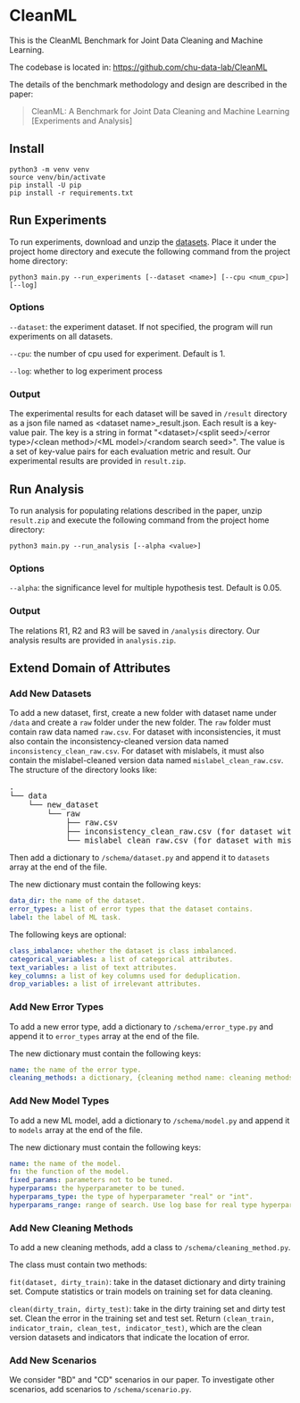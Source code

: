 # CleanML

This is the CleanML Benchmark for Joint Data Cleaning and Machine Learning. 

The codebase is located in: https://github.com/chu-data-lab/CleanML

The details of the benchmark methodology and design are described in the paper:
> CleanML: A Benchmark for Joint Data Cleaning and Machine Learning [Experiments and Analysis]

## Install

```shell
python3 -m venv venv
source venv/bin/activate
pip install -U pip
pip install -r requirements.txt
```

## Run Experiments

To run experiments, download and unzip the [datasets](https://www.dropbox.com/s/nerfrhbrseev928/CleanML-datasets-2020.zip?dl=0). Place it under the project home directory and execute the following command from the project home directory:

```shell
python3 main.py --run_experiments [--dataset <name>] [--cpu <num_cpu>] [--log]
```

### Options

`--dataset`: the experiment dataset. If not specified, the program will run experiments on all datasets.

`--cpu`: the number of cpu used for experiment. Default is 1.

`--log`: whether to log experiment process

### Output

The experimental results for each dataset will be saved in `/result` directory as a json file named as \<dataset name\>\_result.json. Each result is a key-value pair. The key is a string in format "\<dataset\>/\<split seed\>/\<error type\>/\<clean method\>/\<ML model\>/\<random search seed\>". The value is a set of key-value pairs for each evaluation metric and result. Our experimental results are provided in `result.zip`.

## Run Analysis

To run analysis for populating relations described in the paper, unzip `result.zip` and execute the following command from the project home directory:

```shell
python3 main.py --run_analysis [--alpha <value>]
```

### Options

`--alpha`: the significance level for multiple hypothesis test. Default is 0.05.

### Output

The relations R1, R2 and R3 will be saved in `/analysis` directory. Our analysis results are provided in `analysis.zip`.

## Extend Domain of Attributes

### Add New Datasets

To add a new dataset, first, create a new folder with dataset name under `/data` and create a `raw` folder under the new folder.  The `raw` folder must contain raw data named `raw.csv`. For dataset with inconsistencies, it must also contain the inconsistency-cleaned version data named `inconsistency_clean_raw.csv`. For dataset with mislabels, it must also contain the mislabel-cleaned version data named `mislabel_clean_raw.csv`. The structure of the directory looks like:

<pre>
.
└── data
    └── new_dataset
        └── raw
            ├── raw.csv
            ├── inconsistency_clean_raw.csv (for dataset with inconsistencies)
            └── mislabel_clean_raw.csv (for dataset with mislabels)
</pre>

Then add a dictionary to `/schema/dataset.py` and append it to `datasets` array at the end of the file.

The new dictionary must contain the following keys:

```yaml
data_dir: the name of the dataset.
error_types: a list of error types that the dataset contains.
label: the label of ML task.
```

The following keys are optional:

```yaml
class_imbalance: whether the dataset is class imbalanced.
categorical_variables: a list of categorical attributes.
text_variables: a list of text attributes.
key_columns: a list of key columns used for deduplication.
drop_variables: a list of irrelevant attributes.
```

### Add New Error Types

To add a new error type, add a dictionary to `/schema/error_type.py` and append it to `error_types` array at the end of the file.

The new dictionary must contain the following keys:

```yaml
name: the name of the error type.
cleaning_methods: a dictionary, {cleaning method name: cleaning methods object}.
```

### Add New Model Types

To add a new ML model, add a dictionary to `/schema/model.py` and append it to `models` array at the end of the file.

The new dictionary must contain the following keys:

```yaml
name: the name of the model.
fn: the function of the model.
fixed_params: parameters not to be tuned.
hyperparams: the hyperparameter to be tuned.
hyperparams_type: the type of hyperparameter "real" or "int".
hyperparams_range: range of search. Use log base for real type hyperparameters.
```

### Add New Cleaning Methods

To add a new cleaning methods, add a class to `/schema/cleaning_method.py`.

The class must contain two methods:

`fit(dataset, dirty_train)`: take in the dataset dictionary and dirty training set. Compute statistics or train models on training set for data cleaning.

`clean(dirty_train, dirty_test)`: take in the dirty training set and dirty test set. Clean the error in the training set and test set. Return `(clean_train, indicator_train, clean_test, indicator_test)`, which are the clean version datasets and indicators that indicate the location of error.

### Add New Scenarios

We consider "BD" and "CD" scenarios in our paper. To investigate other scenarios, add scenarios to `/schema/scenario.py`.
